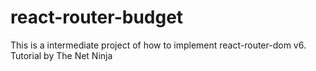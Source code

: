 # react-router-budget
This is a intermediate project of how to implement react-router-dom v6. Tutorial by The Net Ninja
